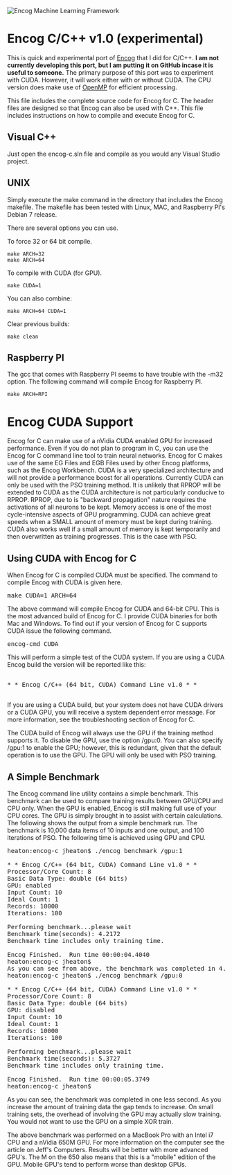 ![Encog Machine Learning Framework](http://www.heatonresearch.com/images/encog128.png)

Encog C/C++ v1.0 (experimental)
===============================

This is quick and experimental port of [Encog](http://www.encog.org) that I did for C/C++.  **I am not currently developing this port, but I am putting it on GitHub incase it is useful to someone.**  The primary purpose of this port was to experiment with CUDA.  However, it will work either with or without CUDA.  The CPU version does make use of [OpenMP](http://www.openmp.org/) for efficient processing.

This file includes the complete source code for Encog for C.  The header files are designed so that Encog can also be used with C++.  This file includes instructions on how to compile and execute Encog for C.

Visual C++
----------

Just open the encog-c.sln file and compile as you would any Visual Studio
project.

UNIX
----

Simply execute the make command in the directory that includes the
Encog makefile. The makefile has been tested with Linux, MAC, and
Raspberry PI's Debian 7 release.

There are several options you can use.

To force 32 or 64 bit compile.

```
make ARCH=32
make ARCH=64
```

To compile with CUDA (for GPU).

```
make CUDA=1
```

You can also combine:

```
make ARCH=64 CUDA=1
```

Clear previous builds:

```
make clean
```

Raspberry PI
------------

The gcc that comes with Raspberry PI seems to have trouble with the -m32
option.  The following command will compile Encog for Raspberry PI.

```
make ARCH=RPI
```

Encog CUDA Support
==================

Encog for C can make use of a nVidia CUDA enabled GPU for increased performance. Even if
you do not plan to program in C, you can use the Encog for C command line tool to train
neural networks. Encog for C makes use of the same EG Files and EGB Files used by other
Encog platforms, such as the Encog Workbench. CUDA is a very specialized architecture and
will not provide a performance boost for all operations. Currently CUDA can only be used
with the PSO training method. It is unlikely that RPROP will be extended to CUDA as the
CUDA architecture is not particularly conducive to RPROP. RPROP, due to is "backward
propagation" nature requires the activations of all neurons to be kept. Memory access is
one of the most cycle-intensive aspects of GPU programming. CUDA can achieve great speeds
when a SMALL amount of memory must be kept during training. CUDA also works well if a small
amount of memory is kept temporarily and then overwritten as training progresses. This is
the case with PSO.

Using CUDA with Encog for C
---------------------------

When Encog for C is compiled CUDA must be specified. The command to compile Encog with
CUDA is given here.

<pre>make CUDA=1 ARCH=64</pre>
The above command will compile Encog for CUDA and 64-bit CPU. This is the most advanced
build of Encog for C. I provide CUDA binaries for both Mac and Windows.
To find out if your version of Encog for C supports CUDA issue the following command.
<pre>encog-cmd CUDA</pre>
This will perform a simple test of the CUDA system. If you are using a CUDA Encog build
the version will be reported like this:
<pre>

* * Encog C/C++ (64 bit, CUDA) Command Line v1.0 * *

</pre>
If you are using a CUDA build, but your system does not have CUDA drivers or a CUDA GPU,
you will receive a system dependent error message. For more information, see the
troubleshooting section of Encog for C.

The CUDA build of Encog will always use the GPU if the training method supports it. To
disable the GPU, use the option /gpu:0. You can also specify /gpu:1 to enable the GPU;
however, this is redundant, given that the default operation is to use the GPU. The GPU
will only be used with PSO training.

A Simple Benchmark
------------------

The Encog command line utility contains a simple benchmark. This benchmark can be used to compare training results between GPU/CPU and CPU only. When the GPU is enabled, Encog is still making full use of your CPU cores. The GPU is simply brought in to assist with certain calculations. The following shows the output from a simple benchmark run. The benchmark is 10,000 data items of 10 inputs and one output, and 100 iterations of PSO. The following time is achieved using GPU and CPU.

<pre>heaton:encog-c jheaton$ ./encog benchmark /gpu:1

* * Encog C/C++ (64 bit, CUDA) Command Line v1.0 * *
Processor/Core Count: 8
Basic Data Type: double (64 bits)
GPU: enabled
Input Count: 10
Ideal Count: 1
Records: 10000
Iterations: 100

Performing benchmark...please wait
Benchmark time(seconds): 4.2172
Benchmark time includes only training time.

Encog Finished.  Run time 00:00:04.4040
heaton:encog-c jheaton$
As you can see from above, the benchmark was completed in 4.2 seconds. Now we will try the same benchmark, but disable the GPU.
heaton:encog-c jheaton$ ./encog benchmark /gpu:0

* * Encog C/C++ (64 bit, CUDA) Command Line v1.0 * *
Processor/Core Count: 8
Basic Data Type: double (64 bits)
GPU: disabled
Input Count: 10
Ideal Count: 1
Records: 10000
Iterations: 100

Performing benchmark...please wait
Benchmark time(seconds): 5.3727
Benchmark time includes only training time.

Encog Finished.  Run time 00:00:05.3749
heaton:encog-c jheaton$ </pre>

As you can see, the benchmark was completed in one less second.
As you increase the amount of training data the gap tends to increase.
On small training sets, the overhead of involving the GPU may actually slow training.
You would not want to use the GPU on a simple XOR train.

The above benchmark was performed on a MacBook Pro with an Intel i7 CPU and a nVidia
650M GPU. For more information on the computer see the article on Jeff's Computers.
Results will be better with more advanced GPU's. The M on the 650 also means that this is
a "mobile" edition of the GPU. Mobile GPU's tend to perform worse than desktop GPUs.
